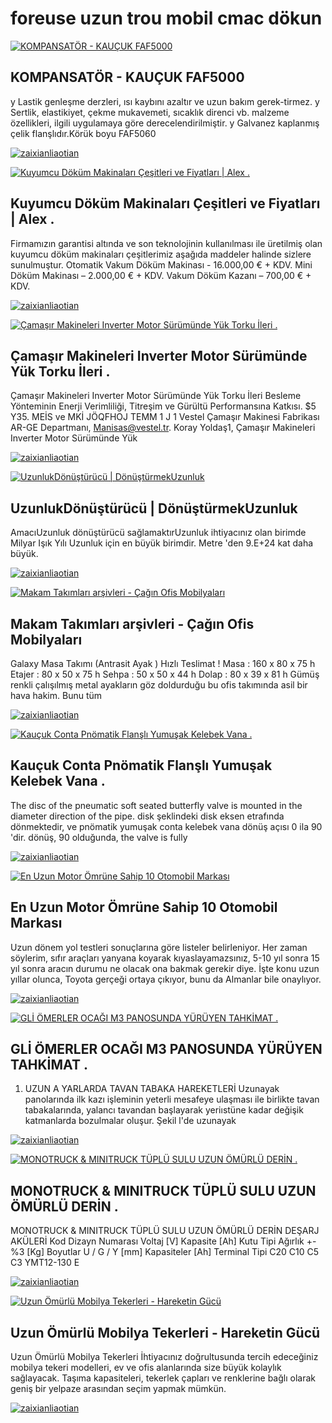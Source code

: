 # foreuse uzun trou mobil cmac dökun
<a href="https://mnn.zoosnet.net/LR/Chatpre.aspx?id=MNN94995150&p=https://topgrinding.com/" target="_blank">![KOMPANSATÖR - KAUÇUK FAF5000](https://github.com/technlg/images/blob/main/27.jpg)</a>
## KOMPANSATÖR - KAUÇUK FAF5000
y Lastik genleşme derzleri, ısı kaybını azaltır ve uzun bakım gerek-tirmez. y Sertlik, elastikiyet, çekme mukavemeti, sıcaklık direnci vb. malzeme özellikleri, ilgili uygulamaya göre derecelendirilmiştir. y Galvanez kaplanmış çelik flanşlıdır.Körük boyu FAF5060
<a href="https://mnn.zoosnet.net/LR/Chatpre.aspx?id=MNN94995150&p=https://topgrinding.com/" target="_blank"><img src="https://github.com/technlg/images/raw/main/chat11.jpg" alt="zaixianliaotian"/></a><a href="//whatsapp.shibangsoft.com/WhatsApp.php" ><img src="https://github.com/technlg/images/raw/main/chat11.png" alt=""></a>
<a href="https://mnn.zoosnet.net/LR/Chatpre.aspx?id=MNN94995150&p=https://topgrinding.com/" target="_blank">![Kuyumcu Döküm Makinaları Çeşitleri ve Fiyatları | Alex .](https://github.com/technlg/images/blob/main/19.jpg)</a>
## Kuyumcu Döküm Makinaları Çeşitleri ve Fiyatları | Alex .
Firmamızın garantisi altında ve son teknolojinin kullanılması ile üretilmiş olan kuyumcu döküm makinaları çeşitlerimiz aşağıda maddeler halinde sizlere sunulmuştur. Otomatik Vakum Döküm Makinası - 16.000,00 € + KDV. Mini Döküm Makinası – 2.000,00 € + KDV. Vakum Döküm Kazanı – 700,00 € + KDV.
<a href="https://mnn.zoosnet.net/LR/Chatpre.aspx?id=MNN94995150&p=https://topgrinding.com/" target="_blank"><img src="https://github.com/technlg/images/raw/main/chat11.jpg" alt="zaixianliaotian"/></a><a href="//whatsapp.shibangsoft.com/WhatsApp.php" ><img src="https://github.com/technlg/images/raw/main/chat11.png" alt=""></a>
<a href="https://mnn.zoosnet.net/LR/Chatpre.aspx?id=MNN94995150&p=https://topgrinding.com/" target="_blank">![Çamaşır Makineleri Inverter Motor Sürümünde Yük Torku İleri .](https://github.com/technlg/images/blob/main/7.jpg)</a>
## Çamaşır Makineleri Inverter Motor Sürümünde Yük Torku İleri .
Çamaşır Makineleri Inverter Motor Sürümünde Yük Torku İleri Besleme Yönteminin Enerji Verimliliği, Titreşim ve Gürültü Performansına Katkısı. $5 Y35. MEİS ve MKİ JÖQFHOJ TEMM 1 J 1 Vestel Çamaşır Makinesi Fabrikası AR-GE Departmanı, Manisas@vestel.tr. Koray Yoldaş1, Çamaşır Makineleri Inverter Motor Sürümünde Yük 
<a href="https://mnn.zoosnet.net/LR/Chatpre.aspx?id=MNN94995150&p=https://topgrinding.com/" target="_blank"><img src="https://github.com/technlg/images/raw/main/chat11.jpg" alt="zaixianliaotian"/></a><a href="//whatsapp.shibangsoft.com/WhatsApp.php" ><img src="https://github.com/technlg/images/raw/main/chat11.png" alt=""></a>
<a href="https://mnn.zoosnet.net/LR/Chatpre.aspx?id=MNN94995150&p=https://topgrinding.com/" target="_blank">![UzunlukDönüştürücü | DönüştürmekUzunluk](https://github.com/technlg/images/blob/main/1.jpg)</a>
## UzunlukDönüştürücü | DönüştürmekUzunluk
AmacıUzunluk dönüştürücü sağlamaktırUzunluk ihtiyacınız olan birimde Milyar Işık Yılı Uzunluk için en büyük birimdir. Metre 'den 9.E+24 kat daha büyük.
<a href="https://mnn.zoosnet.net/LR/Chatpre.aspx?id=MNN94995150&p=https://topgrinding.com/" target="_blank"><img src="https://github.com/technlg/images/raw/main/chat11.jpg" alt="zaixianliaotian"/></a><a href="//whatsapp.shibangsoft.com/WhatsApp.php" ><img src="https://github.com/technlg/images/raw/main/chat11.png" alt=""></a>
<a href="https://mnn.zoosnet.net/LR/Chatpre.aspx?id=MNN94995150&p=https://topgrinding.com/" target="_blank">![Makam Takımları arşivleri - Çağın Ofis Mobilyaları](https://github.com/technlg/images/blob/main/36.jpg)</a>
## Makam Takımları arşivleri - Çağın Ofis Mobilyaları
Galaxy Masa Takımı (Antrasit Ayak ) Hızlı Teslimat ! Masa : 160 x 80 x 75 h Etajer : 80 x 50 x 75 h Sehpa : 50 x 50 x 44 h Dolap : 80 x 39 x 81 h Gümüş renkli çalışılmış metal ayakların göz doldurduğu bu ofis takımında asil bir hava hakim. Bunu tüm 
<a href="https://mnn.zoosnet.net/LR/Chatpre.aspx?id=MNN94995150&p=https://topgrinding.com/" target="_blank"><img src="https://github.com/technlg/images/raw/main/chat11.jpg" alt="zaixianliaotian"/></a><a href="//whatsapp.shibangsoft.com/WhatsApp.php" ><img src="https://github.com/technlg/images/raw/main/chat11.png" alt=""></a>
<a href="https://mnn.zoosnet.net/LR/Chatpre.aspx?id=MNN94995150&p=https://topgrinding.com/" target="_blank">![Kauçuk Conta Pnömatik Flanşlı Yumuşak Kelebek Vana .](https://github.com/technlg/images/blob/main/28.jpg)</a>
## Kauçuk Conta Pnömatik Flanşlı Yumuşak Kelebek Vana .
The disc of the pneumatic soft seated butterfly valve is mounted in the diameter direction of the pipe. disk şeklindeki disk eksen etrafında dönmektedir, ve pnömatik yumuşak conta kelebek vana dönüş açısı 0 ila 90 'dir. dönüş, 90 olduğunda, the valve is fully 
<a href="https://mnn.zoosnet.net/LR/Chatpre.aspx?id=MNN94995150&p=https://topgrinding.com/" target="_blank"><img src="https://github.com/technlg/images/raw/main/chat11.jpg" alt="zaixianliaotian"/></a><a href="//whatsapp.shibangsoft.com/WhatsApp.php" ><img src="https://github.com/technlg/images/raw/main/chat11.png" alt=""></a>
<a href="https://mnn.zoosnet.net/LR/Chatpre.aspx?id=MNN94995150&p=https://topgrinding.com/" target="_blank">![En Uzun Motor Ömrüne Sahip 10 Otomobil Markası](https://github.com/technlg/images/blob/main/5.jpg)</a>
## En Uzun Motor Ömrüne Sahip 10 Otomobil Markası
Uzun dönem yol testleri sonuçlarına göre listeler belirleniyor. Her zaman söylerim, sıfır araçları yanyana koyarak kıyaslayamazsınız, 5-10 yıl sonra 15 yıl sonra aracın durumu ne olacak ona bakmak gerekir diye. İşte konu uzun yıllar olunca, Toyota gerçeği ortaya çıkıyor, bunu da Almanlar bile onaylıyor. 
<a href="https://mnn.zoosnet.net/LR/Chatpre.aspx?id=MNN94995150&p=https://topgrinding.com/" target="_blank"><img src="https://github.com/technlg/images/raw/main/chat11.jpg" alt="zaixianliaotian"/></a><a href="//whatsapp.shibangsoft.com/WhatsApp.php" ><img src="https://github.com/technlg/images/raw/main/chat11.png" alt=""></a>
<a href="https://mnn.zoosnet.net/LR/Chatpre.aspx?id=MNN94995150&p=https://topgrinding.com/" target="_blank">![GLİ ÖMERLER OCAĞI M3 PANOSUNDA YÜRÜYEN TAHKİMAT .](https://github.com/technlg/images/blob/main/30.jpg)</a>
## GLİ ÖMERLER OCAĞI M3 PANOSUNDA YÜRÜYEN TAHKİMAT .
1. UZUN A YARLARDA TAVAN TABAKA HAREKETLERİ Uzunayak panolarında ilk kazı işleminin yeterli mesafeye ulaşması ile birlikte tavan tabakalarında, yalancı tavandan başlayarak yeriıstüne kadar değişik katmanlarda bozulmalar oluşur. Şekil l'de uzunayak
<a href="https://mnn.zoosnet.net/LR/Chatpre.aspx?id=MNN94995150&p=https://topgrinding.com/" target="_blank"><img src="https://github.com/technlg/images/raw/main/chat11.jpg" alt="zaixianliaotian"/></a><a href="//whatsapp.shibangsoft.com/WhatsApp.php" ><img src="https://github.com/technlg/images/raw/main/chat11.png" alt=""></a>
<a href="https://mnn.zoosnet.net/LR/Chatpre.aspx?id=MNN94995150&p=https://topgrinding.com/" target="_blank">![MONOTRUCK & MINITRUCK TÜPLÜ SULU UZUN ÖMÜRLÜ DERİN .](https://github.com/technlg/images/blob/main/29.jpg)</a>
## MONOTRUCK & MINITRUCK TÜPLÜ SULU UZUN ÖMÜRLÜ DERİN .
MONOTRUCK & MINITRUCK TÜPLÜ SULU UZUN ÖMÜRLÜ DERİN DEŞARJ AKÜLERİ Kod Dizayn Numarası Voltaj [V] Kapasite [Ah] Kutu Tipi Ağırlık +-%3 [Kg] Boyutlar U / G / Y [mm] Kapasiteler [Ah] Terminal Tipi C20 C10 C5 C3 YMT12-130 E
<a href="https://mnn.zoosnet.net/LR/Chatpre.aspx?id=MNN94995150&p=https://topgrinding.com/" target="_blank"><img src="https://github.com/technlg/images/raw/main/chat11.jpg" alt="zaixianliaotian"/></a><a href="//whatsapp.shibangsoft.com/WhatsApp.php" ><img src="https://github.com/technlg/images/raw/main/chat11.png" alt=""></a>
<a href="https://mnn.zoosnet.net/LR/Chatpre.aspx?id=MNN94995150&p=https://topgrinding.com/" target="_blank">![Uzun Ömürlü Mobilya Tekerleri - Hareketin Gücü](https://github.com/technlg/images/blob/main/54.jpg)</a>
## Uzun Ömürlü Mobilya Tekerleri - Hareketin Gücü
Uzun Ömürlü Mobilya Tekerleri İhtiyacınız doğrultusunda tercih edeceğiniz mobilya tekeri modelleri, ev ve ofis alanlarında size büyük kolaylık sağlayacak. Taşıma kapasiteleri, tekerlek çapları ve renklerine bağlı olarak geniş bir yelpaze arasından seçim yapmak mümkün.
<a href="https://mnn.zoosnet.net/LR/Chatpre.aspx?id=MNN94995150&p=https://topgrinding.com/" target="_blank"><img src="https://github.com/technlg/images/raw/main/chat11.jpg" alt="zaixianliaotian"/></a><a href="//whatsapp.shibangsoft.com/WhatsApp.php" ><img src="https://github.com/technlg/images/raw/main/chat11.png" alt=""></a>
